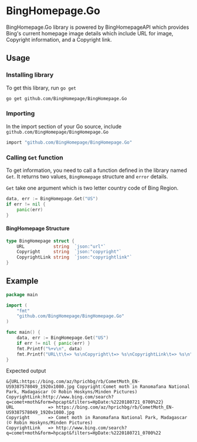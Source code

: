 # BingHomepage.Go

BingHomepage.Go library is powered by BingHomepageAPI which provides Bing's current homepage image details which include URL for image, Copyright information, and a Copyright link.

## Usage

### Installing library

To get this library, run `go get`

```sh
go get github.com/BingHomepage/BingHomepage.Go
```

### Importing

In the import section of your Go source, include `github.com/BingHomepage/BingHomepage.Go`

```sh
import "github.com/BingHomepage/BingHomepage.Go"
```

### Calling `Get` function

To get information, you need to call a function defined in the library named `Get`. It returns two values, `BingHomepage` structure and `error` details.

`Get` take one argument which is two letter country code of Bing Region.

```go
data, err := BingHomepage.Get("US")
if err != nil {
	panic(err)
}
```

#### BingHomepage Structure

```go
type BingHomepage struct {
	URL           string  `json:"url"`
	Copyright     string  `json:"copyright"`
	CopyrightLink string  `json:"copyrightlink"`
}
```

## Example

```go
package main

import (
	"fmt"
	"github.com/BingHomepage/BingHomepage.Go"
)

func main() {
	data, err := BingHomepage.Get("US")
	if err != nil { panic(err) }
	fmt.Printf("%+v\n", data)
	fmt.Printf("URL\t\t=> %s\nCopyright\t=> %s\nCopyrightLink\t=> %s\n", data.URL, data.Copyright, data.CopyrightLink)
}
```

Expected output

```
&{URL:https://bing.com/az/hprichbg/rb/CometMoth_EN-US9387578049_1920x1080.jpg Copyright:Comet moth in Ranomafana National Park, Madagascar (© Robin Hoskyns/Minden Pictures) CopyrightLink:http://www.bing.com/search?q=comet+moth&form=hpcapt&filters=HpDate:%2220180721_0700%22}
URL             => https://bing.com/az/hprichbg/rb/CometMoth_EN-US9387578049_1920x1080.jpg
Copyright       => Comet moth in Ranomafana National Park, Madagascar (© Robin Hoskyns/Minden Pictures)
CopyrightLink   => http://www.bing.com/search?q=comet+moth&form=hpcapt&filters=HpDate:%2220180721_0700%22
```
